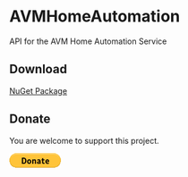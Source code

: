 # AVMHomeAutomation
API for the AVM Home Automation Service




## Download

[NuGet Package](https://www.nuget.org/packages/AVMHomeAutomation/)

## Donate

You are welcome to support this project. 

[![Donate](https://raw.githubusercontent.com/Bassman2/AVMHomeAutomation/master/.github/images/donate.gif)](https://www.paypal.me/GBassman)
